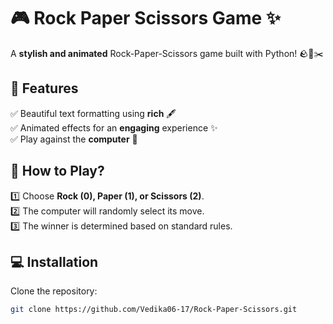 # 🎮 Rock Paper Scissors Game ✨  

A **stylish and animated** Rock-Paper-Scissors game built with Python! 🪨📄✂️  

## 🚀 Features  
✅ Beautiful text formatting using **rich** 🖋️  
✅ Animated effects for an **engaging** experience ✨  
✅ Play against the **computer** 🤖  

## 🎯 How to Play?  
1️⃣ Choose **Rock (0), Paper (1), or Scissors (2)**.  
2️⃣ The computer will randomly select its move.  
3️⃣ The winner is determined based on standard rules.  

## 💻 Installation  
Clone the repository:  
```sh
git clone https://github.com/Vedika06-17/Rock-Paper-Scissors.git
